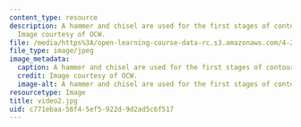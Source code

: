 ```yaml
---
content_type: resource
description: A hammer and chisel are used for the first stages of contouring a surface.
  Image courtesy of OCW.
file: /media/https%3A/open-learning-course-data-rc.s3.amazonaws.com/4-296-furniture-making-spring-2005/c771ebaa56f45ef5922d9d2ad5c6f517_video2.jpg
file_type: image/jpeg
image_metadata:
  caption: A hammer and chisel are used for the first stages of contouring a surface.
  credit: Image courtesy of OCW.
  image-alt: A hammer and chisel are used for the first stages of contouring a surface.
resourcetype: Image
title: video2.jpg
uid: c771ebaa-56f4-5ef5-922d-9d2ad5c6f517
---
```

